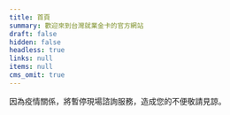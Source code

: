 ```yaml
---
title: 首頁
summary: 歡迎來到台灣就業金卡的官方網站
draft: false
hidden: false
headless: true
links: null
items: null
cms_omit: true
---
```

因為疫情關係，將暫停現場諮詢服務，造成您的不便敬請見諒。